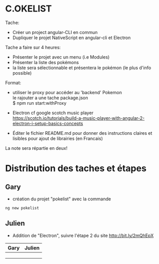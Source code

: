 # C.OKELIST


Tache:

- Créer un project angular-CLI en commun  
- Dupliquer le projet NativeScript en angular-cli et Electron

Tache a faire sur 4 heures: 

* Présenter le projet avec un menu (i.e Modules)  
* Présenter la liste des pokémons  
* la liste sera sélectionnable et présentera le pokémon (le plus d'info possible)  


Format:

* utiliser le proxy pour accéder au 'backend' Pokemon  
  le rajouter a une tache package.json  
  $ npm run start:withProxy

* Electron cf google scotch music player  
   https://scotch.io/tutorials/build-a-music-player-with-angular-2-electron-i-setup-basics-concepts

* Éditer le fichier README.md pour donner des instructions claires 
  et lisibles pour ajout de librairies (en Francais)  

La note sera répartie en deux!

# Distribution des taches et étapes


## Gary 

* création du projet "pokelist" avec la commande 
```
ng new pokelist
```

## Julien 

* Addition de "Electron", suivre l'étape 2 du site http://bit.ly/2mQhEpX 

|      Gary     |  Julien |
|:-------------:|--------:|
|               |         |
|               |         |
|               |         |

